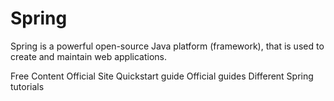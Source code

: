 # Spring

Spring is a powerful open-source Java platform (framework), that is used to create and maintain web applications.

<ResourceGroupTitle>Free Content</ResourceGroupTitle>
<BadgeLink colorScheme='blue' badgeText='Official Site' href='https://spring.io/'>Official Site</BadgeLink>
<BadgeLink colorScheme='blue' badgeText='Official Site' href='https://spring.io/quickstart'>Quickstart guide</BadgeLink>
<BadgeLink colorScheme='blue' badgeText='Official Site' href='https://spring.io/guides'>Official guides</BadgeLink>
<BadgeLink colorScheme='yellow' badgeText='Read' href='https://www.baeldung.com/spring-boot'>Different Spring tutorials</BadgeLink>
